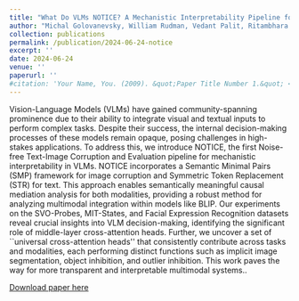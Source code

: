 ```yaml
---
title: "What Do VLMs NOTICE? A Mechanistic Interpretability Pipeline for Gaussian-Noise-free Text-Image Corruption and Evaluation"
author: "Michal Golovanevsky, William Rudman, Vedant Palit, Ritambhara Singh, Carsten Eickhoff"
collection: publications
permalink: /publication/2024-06-24-notice
excerpt: ''
date: 2024-06-24
venue: ''
paperurl: ''
#citation: 'Your Name, You. (2009). &quot;Paper Title Number 1.&quot; <i>Journal 1</i>. 1(1).'
---
```

Vision-Language Models (VLMs) have gained community-spanning prominence due to their ability to integrate visual and textual inputs to perform complex tasks. Despite their success, the internal decision-making processes of these models remain opaque, posing challenges in high-stakes applications. To address this, we introduce NOTICE, the first Noise-free Text-Image Corruption and Evaluation pipeline for mechanistic interpretability in VLMs. NOTICE incorporates a Semantic Minimal Pairs (SMP) framework for image corruption and Symmetric Token Replacement (STR) for text. This approach enables semantically meaningful causal mediation analysis for both modalities, providing a robust method for analyzing multimodal integration within models like BLIP. Our experiments on the SVO-Probes, MIT-States, and Facial Expression Recognition datasets reveal crucial insights into VLM decision-making, identifying the significant role of middle-layer cross-attention heads. Further, we uncover a set of ``universal cross-attention heads'' that consistently contribute across tasks and modalities, each performing distinct functions such as implicit image segmentation, object inhibition, and outlier inhibition. This work paves the way for more transparent and interpretable multimodal systems..

[Download paper here](https://arxiv.org/abs/2406.16320)

<!-- Recommended citation: Your Name, You. (2009). "Paper Title Number 1." <i>Journal 1</i>. 1(1). -->